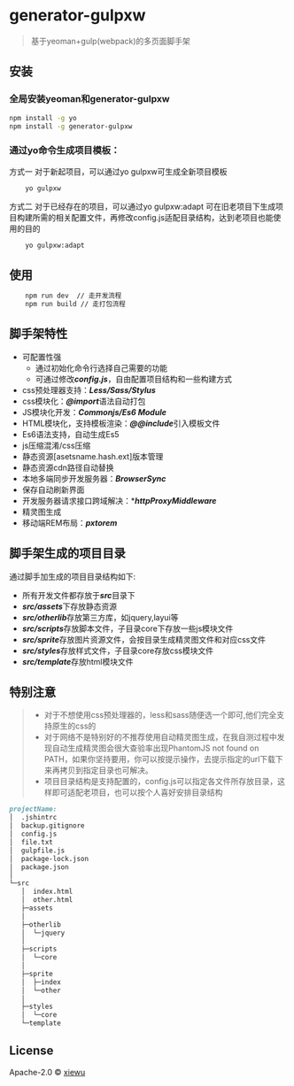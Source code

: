 # generator-gulpxw
> 基于yeoman+gulp(webpack)的多页面脚手架

## 安装

### 全局安装yeoman和generator-gulpxw

```bash
npm install -g yo
npm install -g generator-gulpxw
```

### 通过yo命令生成项目模板：

方式一 对于新起项目，可以通过yo gulpxw可生成全新项目模板

```bash
    yo gulpxw
```
方式二 对于已经存在的项目，可以通过yo gulpxw:adapt 可在旧老项目下生成项目构建所需的相关配置文件，再修改config.js适配目录结构，达到老项目也能使用的目的

```bash
    yo gulpxw:adapt
```

## 使用

```bash
    npm run dev  // 走开发流程
    npm run build // 走打包流程
```


## 脚手架特性

 * 可配置性强
    * 通过初始化命令行选择自己需要的功能
    * 可通过修改***config.js***，自由配置项目结构和一些构建方式
 * css预处理器支持：***Less/Sass/Stylus***
 * css模块化：***@import***语法自动打包
 * JS模块化开发：***Commonjs/Es6 Module***
 * HTML模块化，支持模板渲染：***@@include***引入模板文件
 * Es6语法支持，自动生成Es5
 * js压缩混淆/css压缩
 * 静态资源[asetsname.hash.ext]版本管理
 * 静态资源cdn路径自动替换
 * 本地多端同步开发服务器：***BrowserSync***
 * 保存自动刷新界面
 * 开发服务器请求接口跨域解决：****httpProxyMiddleware***
 * 精灵图生成
 * 移动端REM布局：***pxtorem***

 ## 脚手架生成的项目目录
 通过脚手加生成的项目目录结构如下:

 * 所有开发文件都存放于***src***目录下
 * ***src/assets***下存放静态资源
 * ***src/otherlib***存放第三方库，如jquery,layui等
 * ***src/scripts***存放脚本文件，子目录core下存放一些js模块文件
 * ***src/sprite***存放图片资源文件，会按目录生成精灵图文件和对应css文件
 * ***src/styles***存放样式文件，子目录core存放css模块文件
 * ***src/template***存放html模块文件

## 特别注意
> * 对于不想使用css预处理器的，less和sass随便选一个即可,他们完全支持原生的css的
> * 对于网络不是特别好的不推荐使用自动精灵图生成，在我自测过程中发现自动生成精灵图会很大查验率出现PhantomJS not found on PATH，如果你坚持要用，你可以按提示操作，去提示指定的url下载下来再拷贝到指定目录也可解决。
> * 项目目录结构是支持配置的，config.js可以指定各文件所存放目录，这样即可适配老项目，也可以按个人喜好安排目录结构

 ``` md
 projectName:
│  .jshintrc
│  backup.gitignore
│  config.js
│  file.txt
│  gulpfile.js
│  package-lock.json
│  package.json
│  
└─src
    │  index.html
    │  other.html  
    ├─assets
    │      
    ├─otherlib
    │  └─jquery
    │          
    ├─scripts
    │  └─core
    │          
    ├─sprite
    │  ├─index
    │  └─other
    │          
    ├─styles
    │  └─core      
    └─template
 ```

## License

Apache-2.0 © [xiewu](https://gitee.com/github-9819409)

